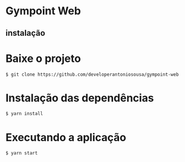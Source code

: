 # Gympoint Web

## instalação

# Baixe o projeto

```
$ git clone https://github.com/developerantoniosousa/gympoint-web
```

# Instalação das dependências

```
$ yarn install
```

# Executando a aplicação

```
$ yarn start
```
